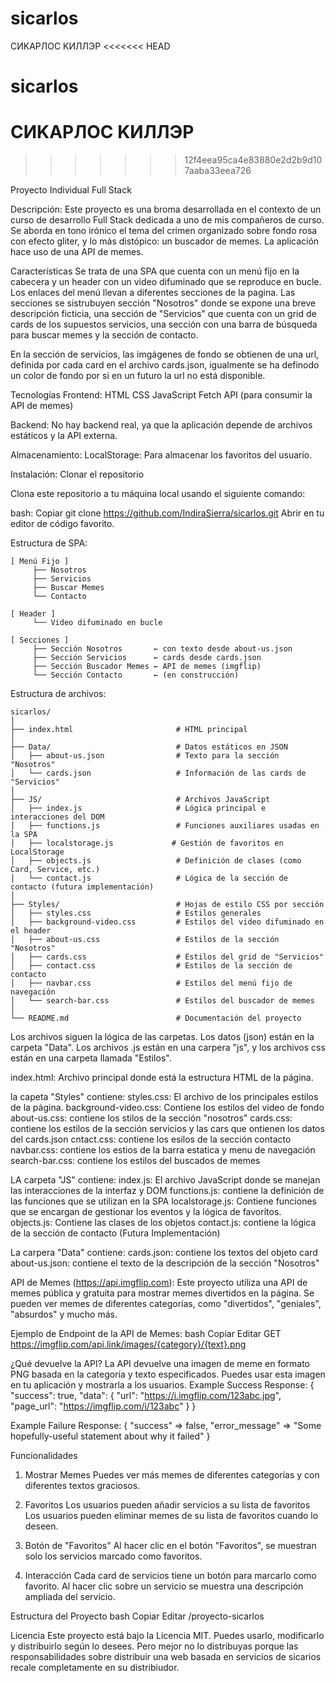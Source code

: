 # sicarlos
CИKAPЛOC KИЛЛЭP
<<<<<<< HEAD
# sicarlos
CИKAPЛOC KИЛЛЭP
=======
>>>>>>> 12f4eea95ca4e83880e2d2b9d107aaba33eea726

Proyecto Individual Full Stack

Descripción: 
Este proyecto es una broma desarrollada en el contexto de un curso de desarrollo Full Stack dedicada a uno de mis compañeros de curso. Se aborda en tono irónico el tema del crimen organizado sobre fondo rosa con efecto gliter, y lo más distópico: un buscador de memes.
La aplicación hace uso de una API de memes.


Características
Se trata de una SPA que cuenta con un menú fijo en la cabecera y un header con un video difuminado que se reproduce en bucle. Los enlaces del menú llevan a diferentes secciones de la pagina.
Las secciones se sistrubuyen sección "Nosotros" donde se expone una breve descripción ficticia, una sección de "Servicios" que cuenta con un grid de cards de los supuestos servicios, una sección con una barra de búsqueda para buscar memes y la sección de contacto.

En la sección de servicios, las imgágenes de fondo se obtienen de una url, definida por cada card en el archivo cards.json, igualmente se ha definodo un color de fondo por si en un futuro la url no está disponible.

Tecnologías
Frontend:
HTML
CSS
JavaScript
Fetch API (para consumir la API de memes)

Backend:
No hay backend real, ya que la aplicación depende de archivos estáticos y la API externa.

Almacenamiento:
LocalStorage: Para almacenar los favoritos del usuario.


Instalación:
Clonar el repositorio

Clona este repositorio a tu máquina local usando el siguiente comando:

bash:
Copiar
git clone https://github.com/IndiraSierra/sicarlos.git
Abrir en tu editor de código favorito.

Estructura de SPA:
```
[ Menú Fijo ]
     ├── Nosotros
     ├── Servicios
     ├── Buscar Memes
     └── Contacto
```
```
[ Header ]
     └── Video difuminado en bucle
```
```
[ Secciones ]
     ├── Sección Nosotros       ← con texto desde about-us.json
     ├── Sección Servicios      ← cards desde cards.json
     ├── Sección Buscador Memes ← API de memes (imgflip)
     └── Sección Contacto       ← (en construcción)
```

Estructura de archivos:
```
sicarlos/
│
├── index.html                       # HTML principal
│
├── Data/                            # Datos estáticos en JSON
│   ├── about-us.json                # Texto para la sección "Nosotros"
│   └── cards.json                   # Información de las cards de "Servicios"
│
├── JS/                              # Archivos JavaScript
│   ├── index.js                     # Lógica principal e interacciones del DOM
│   ├── functions.js                 # Funciones auxiliares usadas en la SPA
│   ├── localstorage.js             # Gestión de favoritos en LocalStorage
│   ├── objects.js                   # Definición de clases (como Card, Service, etc.)
│   └── contact.js                   # Lógica de la sección de contacto (futura implementación)
│
├── Styles/                          # Hojas de estilo CSS por sección
│   ├── styles.css                   # Estilos generales
│   ├── background-video.css         # Estilos del video difuminado en el header
│   ├── about-us.css                 # Estilos de la sección "Nosotros"
│   ├── cards.css                    # Estilos del grid de "Servicios"
│   ├── contact.css                  # Estilos de la sección de contacto
│   ├── navbar.css                   # Estilos del menú fijo de navegación
│   └── search-bar.css               # Estilos del buscador de memes
│
└── README.md                        # Documentación del proyecto
```
Los archivos siguen la lógica de las carpetas. Los datos (json) están en la carpeta "Data". Los archivos .js están en una carpera "js", y los archivos css están en una carpeta llamada "Estilos".

index.html: Archivo principal donde está la estructura HTML de la página.

la capeta "Styles" contiene:
styles.css: El archivo de los principales estilos de la página.
background-video.css: Contiene los estilos del video de fondo
about-us.css: contiene los stilos de la sección "nosotros"
cards.css: contiene los estilos de la sección servicios y las cars que ontienen los datos del cards.json
cntact.css: contiene los esilos de la sección contacto
navbar.css: contiene los estios de la barra estatica y menu de navegación
search-bar.css: contiene los estilos del buscados de memes

LA carpeta "JS" contiene:
index.js: El archivo JavaScript donde se manejan las interacciones de la interfaz y DOM
functions.js: contiene la definición de las funciones que se utilizan en la SPA
localstorage.js: Contiene funciones que se encargan de gestionar los eventos y la lógica de favoritos.
objects.js: Contiene las clases de los objetos
contact.js: contiene la lógica de la sección de contacto (Futura Implementación)

La carpera "Data" contiene:
cards.json: contiene los textos del objeto card
about-us.json: contiene el texto de la descripción de la sección "Nosotros"

API de Memes (https://api.imgflip.com):
Este proyecto utiliza una API de memes pública y gratuita para mostrar memes divertidos en la página. Se pueden ver memes de diferentes categorías, como "divertidos", "geniales", "absurdos" y mucho más.


Ejemplo de Endpoint de la API de Memes:
bash
Copiar
Editar
GET https://imgflip.com/api.link/images/{category}/{text}.png

¿Qué devuelve la API?
La API devuelve una imagen de meme en formato PNG basada en la categoría y texto especificados. Puedes usar esta imagen en tu aplicación y mostrarla a los usuarios.
Example Success Response:
{
   "success": true,
   "data": {
      "url": "https://i.imgflip.com/123abc.jpg",
      "page_url": "https://imgflip.com/i/123abc"
   }
}
		
Example Failure Response:
{
   "success" => false,
   "error_message" => "Some hopefully-useful statement about why it failed"
}


Funcionalidades
1. Mostrar Memes
Puedes ver más memes de diferentes categorías y con diferentes textos graciosos.

2. Favoritos
Los usuarios pueden añadir servicios a su lista de favoritos
Los usuarios pueden eliminar memes de su lista de favoritos cuando lo deseen.


4. Botón de "Favoritos"
Al hacer clic en el botón "Favoritos", se muestran solo los servicios marcado como favoritos.

5. Interacción
Cada card de servicios tiene un botón para marcarlo como favorito.
Al hacer clic sobre un servicio se muestra una descripción ampliada del servicio.

Estructura del Proyecto
bash
Copiar
Editar
/proyecto-sicarlos


Licencia
Este proyecto está bajo la Licencia MIT. Puedes usarlo, modificarlo y distribuirlo según lo desees.
Pero mejor no lo distribuyas porque las responsabilidades sobre distribuir una web basada en servicios de sicarios recale completamente en su distribiudor.


